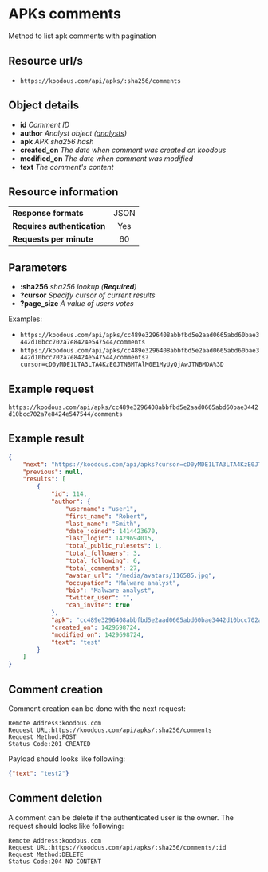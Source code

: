 # APKs comments

Method to list apk comments with pagination

## Resource url/s

* `https://koodous.com/api/apks/:sha256/comments`

## Object details

* **id** _Comment ID_
* **author** _Analyst object ([analysts](/rest-api/analysts/))_
* **apk** _APK sha256 hash_
* **created_on** _The date when comment was created on koodous_
* **modified_on** _The date when comment was modified_
* **text** _The comment's content_

## Resource information

| | |
| ------------- |:-------------:|
| **Response formats** | JSON |
| **Requires authentication** | Yes |
| **Requests per minute** | 60|

## Parameters

* **:sha256** _sha256 lookup (**Required**)_
* **?cursor** _Specify cursor of current results_
* **?page_size** _A value of users votes_

Examples:

* `https://koodous.com/api/apks/cc489e3296408abbfbd5e2aad0665abd60bae3442d10bcc702a7e8424e547544/comments`
* `https://koodous.com/api/apks/cc489e3296408abbfbd5e2aad0665abd60bae3442d10bcc702a7e8424e547544/comments?cursor=cD0yMDE1LTA3LTA4KzE0JTNBMTAlM0E1MyUyQjAwJTNBMDA%3D`

## Example request

`https://koodous.com/api/apks/cc489e3296408abbfbd5e2aad0665abd60bae3442d10bcc702a7e8424e547544/comments`

## Example result
```json
{
    "next": "https://koodous.com/api/apks?cursor=cD0yMDE1LTA3LTA4KzE0JTNBMTAlM0E1MyUyQjAwJTNBMDA%3D",
    "previous": null,
    "results": [
        {
            "id": 114,
            "author": {
                "username": "user1",
                "first_name": "Robert",
                "last_name": "Smith",
                "date_joined": 1414423670,
                "last_login": 1429694015,
                "total_public_rulesets": 1,
                "total_followers": 3,
                "total_following": 6,
                "total_comments": 27,
                "avatar_url": "/media/avatars/116585.jpg",
                "occupation": "Malware analyst",
                "bio": "Malware analyst",
                "twitter_user": "",
                "can_invite": true
            },
            "apk": "cc489e3296408abbfbd5e2aad0665abd60bae3442d10bcc702a7e8424e547544",
            "created_on": 1429698724,
            "modified_on": 1429698724,
            "text": "test"
        }
    ]
}
```

## Comment creation

Comment creation can be done with the next request:

```
Remote Address:koodous.com
Request URL:https://koodous.com/api/apks/:sha256/comments
Request Method:POST
Status Code:201 CREATED
```

Payload should looks like following:

```json
{"text": "test2"}
```

## Comment deletion

A comment can be delete if the authenticated user is the owner. The request should looks like following:

```
Remote Address:koodous.com
Request URL:https://koodous.com/api/apks/:sha256/comments/:id
Request Method:DELETE
Status Code:204 NO CONTENT
```